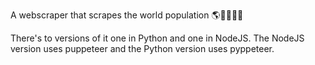 A webscraper that scrapes the world population 🌎🧍‍♂🧍‍♀️

There's to versions of it one in Python and one in NodeJS.
The NodeJS version uses puppeteer and the Python version uses pyppeteer.
